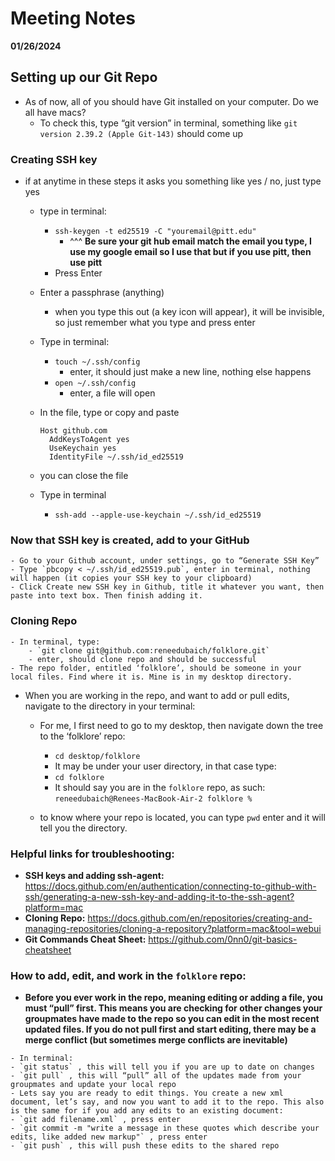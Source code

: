 # Meeting Notes

**01/26/2024**

## Setting up our Git Repo

- As of now, all of you should have Git installed on your computer. Do we all have macs?
    - To check this, type “git version” in terminal, something like `git version 2.39.2 (Apple Git-143)` should come up
### Creating SSH key
- if at anytime in these steps it asks you something like yes / no, just type yes
    - type in terminal:
        - `ssh-keygen -t ed25519 -C "youremail@pitt.edu"`
            - ^^^ **Be sure your git hub email match the email you type, I use my google email so I use that but if you use pitt, then use pitt**
        - Press Enter
    - Enter a passphrase (anything)
        - when you type this out (a key icon will appear), it will be invisible, so just remember what you type and press enter
    - Type in terminal:
        - `touch ~/.ssh/config`
            - enter, it should just make a new line, nothing else happens
        - `open ~/.ssh/config`
            - enter, a file will open
    - In the file, type or copy and paste
        
        ```
        Host github.com
          AddKeysToAgent yes
          UseKeychain yes
          IdentityFile ~/.ssh/id_ed25519
        ```
        
    - you can close the file
    - Type in terminal
        - `ssh-add --apple-use-keychain ~/.ssh/id_ed25519`
### Now that SSH key is created, add to your GitHub
    - Go to your Github account, under settings, go to “Generate SSH Key”
    - Type `pbcopy < ~/.ssh/id_ed25519.pub`, enter in terminal, nothing will happen (it copies your SSH key to your clipboard)
    - Click Create new SSH key in Github, title it whatever you want, then paste into text box. Then finish adding it.
### Cloning Repo
    - In terminal, type:
        - `git clone git@github.com:reneedubaich/folklore.git`
        - enter, should clone repo and should be successful
    - The repo folder, entitled ‘folklore’, should be someone in your local files. Find where it is. Mine is in my desktop directory.
- When you are working in the repo, and want to add or pull edits, navigate to the directory in your terminal:
    - For me, I first need to go to my desktop, then navigate down the tree to the ‘folklore’ repo:
        - `cd desktop/folklore`
        - It may be under your user directory, in that case type:
        - `cd folklore`
        - It should say you are in the `folklore` repo, as such: `reneedubaich@Renees-MacBook-Air-2 folklore %`
            
    - to know where your repo is located, you can type `pwd` enter and it will tell you the directory.

### Helpful links for troubleshooting:

   - **SSH keys and adding ssh-agent:** https://docs.github.com/en/authentication/connecting-to-github-with-ssh/generating-a-new-ssh-key-and-adding-it-to-the-ssh-agent?platform=mac
   - **Cloning Repo:** https://docs.github.com/en/repositories/creating-and-managing-repositories/cloning-a-repository?platform=mac&tool=webui
   - **Git Commands Cheat Sheet:** https://github.com/0nn0/git-basics-cheatsheet
   
### How to add, edit, and work in the `folklore` repo:

   - **Before you ever work in the repo, meaning editing or adding a file, you must “pull” first. This means you are checking for other changes your groupmates 
    have made to the repo so you can edit in the most recent updated files. If you do not pull first and start editing, there may be a merge conflict (but sometimes 
    merge conflicts are inevitable)**
   
    - In terminal:
    - `git status` , this will tell you if you are up to date on changes
    - `git pull` , this will “pull” all of the updates made from your groupmates and update your local repo
    - Lets say you are ready to edit things. You create a new xml document, let’s say, and now you want to add it to the repo. This also is the same for if you add any edits to an existing document:
    - `git add filename.xml` , press enter
    - `git commit -m "write a message in these quotes which describe your edits, like added new markup"` , press enter
    - `git push` , this will push these edits to the shared repo